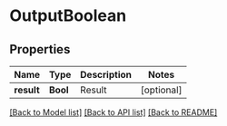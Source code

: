 # OutputBoolean

## Properties
Name | Type | Description | Notes
------------ | ------------- | ------------- | -------------
**result** | **Bool** | Result | [optional] 

[[Back to Model list]](../README.md#documentation-for-models) [[Back to API list]](../README.md#documentation-for-api-endpoints) [[Back to README]](../README.md)


